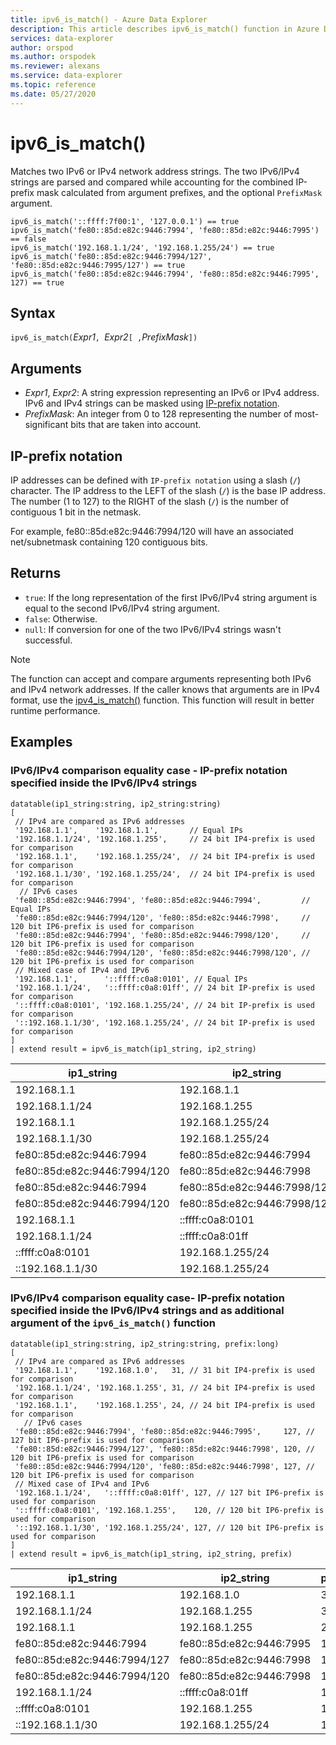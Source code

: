 ```yaml
---
title: ipv6_is_match() - Azure Data Explorer
description: This article describes ipv6_is_match() function in Azure Data Explorer.
services: data-explorer
author: orspod
ms.author: orspodek
ms.reviewer: alexans
ms.service: data-explorer
ms.topic: reference
ms.date: 05/27/2020
---
```

# ipv6_is_match()

Matches two IPv6 or IPv4 network address strings. The two IPv6/IPv4 strings are parsed and compared while accounting for the combined IP-prefix mask calculated from argument prefixes, and the optional `PrefixMask` argument.

```kusto
ipv6_is_match('::ffff:7f00:1', '127.0.0.1') == true
ipv6_is_match('fe80::85d:e82c:9446:7994', 'fe80::85d:e82c:9446:7995') == false
ipv6_is_match('192.168.1.1/24', '192.168.1.255/24') == true
ipv6_is_match('fe80::85d:e82c:9446:7994/127', 'fe80::85d:e82c:9446:7995/127') == true
ipv6_is_match('fe80::85d:e82c:9446:7994', 'fe80::85d:e82c:9446:7995', 127) == true
```

## Syntax

`ipv6_is_match(`*Expr1*`, `*Expr2*`[ ,`*PrefixMask*`])`

## Arguments

* *Expr1*, *Expr2*: A string expression representing an IPv6 or IPv4 address. IPv6 and IPv4 strings can be masked using [IP-prefix notation](#ip-prefix-notation).
* *PrefixMask*: An integer from 0 to 128 representing the number of most-significant bits that are taken into account.

## IP-prefix notation
 
IP addresses can be defined with `IP-prefix notation` using a slash (`/`) character.
The IP address to the LEFT of the slash (`/`) is the base IP address. The number (1 to 127) to the RIGHT of the slash (`/`) is the number of contiguous 1 bit in the netmask. 

For example, fe80::85d:e82c:9446:7994/120 will have an associated net/subnetmask containing 120 contiguous bits.

## Returns

* `true`: If the long representation of the first IPv6/IPv4 string argument is equal to the second IPv6/IPv4 string argument.
* `false`: Otherwise.
* `null`: If conversion for one of the two IPv6/IPv4 strings wasn't successful.

> [!NOTE]
> The function can accept and compare arguments representing both IPv6 and IPv4 network addresses. If the caller knows that arguments are in IPv4 format, use the [ipv4_is_match()](./ipv4-is-matchfunction.md) function. This function will result in better runtime performance.

## Examples

### IPv6/IPv4 comparison equality case - IP-prefix notation specified inside the IPv6/IPv4 strings

<!-- csl: https://help.kusto.windows.net/Samples -->
```kusto
datatable(ip1_string:string, ip2_string:string)
[
 // IPv4 are compared as IPv6 addresses
 '192.168.1.1',    '192.168.1.1',       // Equal IPs
 '192.168.1.1/24', '192.168.1.255',     // 24 bit IP4-prefix is used for comparison
 '192.168.1.1',    '192.168.1.255/24',  // 24 bit IP4-prefix is used for comparison
 '192.168.1.1/30', '192.168.1.255/24',  // 24 bit IP4-prefix is used for comparison
  // IPv6 cases
 'fe80::85d:e82c:9446:7994', 'fe80::85d:e82c:9446:7994',         // Equal IPs
 'fe80::85d:e82c:9446:7994/120', 'fe80::85d:e82c:9446:7998',     // 120 bit IP6-prefix is used for comparison
 'fe80::85d:e82c:9446:7994', 'fe80::85d:e82c:9446:7998/120',     // 120 bit IP6-prefix is used for comparison
 'fe80::85d:e82c:9446:7994/120', 'fe80::85d:e82c:9446:7998/120', // 120 bit IP6-prefix is used for comparison
 // Mixed case of IPv4 and IPv6
 '192.168.1.1',      '::ffff:c0a8:0101', // Equal IPs
 '192.168.1.1/24',   '::ffff:c0a8:01ff', // 24 bit IP-prefix is used for comparison
 '::ffff:c0a8:0101', '192.168.1.255/24', // 24 bit IP-prefix is used for comparison
 '::192.168.1.1/30', '192.168.1.255/24', // 24 bit IP-prefix is used for comparison
]
| extend result = ipv6_is_match(ip1_string, ip2_string)
```

|ip1_string|ip2_string|result|
|---|---|---|
|192.168.1.1|192.168.1.1|1|
|192.168.1.1/24|192.168.1.255|1|
|192.168.1.1|192.168.1.255/24|1|
|192.168.1.1/30|192.168.1.255/24|1|
|fe80::85d:e82c:9446:7994|fe80::85d:e82c:9446:7994|1|
|fe80::85d:e82c:9446:7994/120|fe80::85d:e82c:9446:7998|1|
|fe80::85d:e82c:9446:7994|fe80::85d:e82c:9446:7998/120|1|
|fe80::85d:e82c:9446:7994/120|fe80::85d:e82c:9446:7998/120|1|
|192.168.1.1|::ffff:c0a8:0101|1|
|192.168.1.1/24|::ffff:c0a8:01ff|1|
|::ffff:c0a8:0101|192.168.1.255/24|1|
|::192.168.1.1/30|192.168.1.255/24|1|


### IPv6/IPv4 comparison equality case- IP-prefix notation specified inside the IPv6/IPv4 strings and as additional argument of the `ipv6_is_match()` function

<!-- csl: https://help.kusto.windows.net/Samples -->
```kusto
datatable(ip1_string:string, ip2_string:string, prefix:long)
[
 // IPv4 are compared as IPv6 addresses 
 '192.168.1.1',    '192.168.1.0',   31, // 31 bit IP4-prefix is used for comparison
 '192.168.1.1/24', '192.168.1.255', 31, // 24 bit IP4-prefix is used for comparison
 '192.168.1.1',    '192.168.1.255', 24, // 24 bit IP4-prefix is used for comparison
   // IPv6 cases
 'fe80::85d:e82c:9446:7994', 'fe80::85d:e82c:9446:7995',     127, // 127 bit IP6-prefix is used for comparison
 'fe80::85d:e82c:9446:7994/127', 'fe80::85d:e82c:9446:7998', 120, // 120 bit IP6-prefix is used for comparison
 'fe80::85d:e82c:9446:7994/120', 'fe80::85d:e82c:9446:7998', 127, // 120 bit IP6-prefix is used for comparison
 // Mixed case of IPv4 and IPv6
 '192.168.1.1/24',   '::ffff:c0a8:01ff', 127, // 127 bit IP6-prefix is used for comparison
 '::ffff:c0a8:0101', '192.168.1.255',    120, // 120 bit IP6-prefix is used for comparison
 '::192.168.1.1/30', '192.168.1.255/24', 127, // 120 bit IP6-prefix is used for comparison
]
| extend result = ipv6_is_match(ip1_string, ip2_string, prefix)
```

|ip1_string|ip2_string|prefix|result|
|---|---|---|---|
|192.168.1.1|192.168.1.0|31|1|
|192.168.1.1/24|192.168.1.255|31|1|
|192.168.1.1|192.168.1.255|24|1|
|fe80::85d:e82c:9446:7994|fe80::85d:e82c:9446:7995|127|1|
|fe80::85d:e82c:9446:7994/127|fe80::85d:e82c:9446:7998|120|1|
|fe80::85d:e82c:9446:7994/120|fe80::85d:e82c:9446:7998|127|1|
|192.168.1.1/24|::ffff:c0a8:01ff|127|1|
|::ffff:c0a8:0101|192.168.1.255|120|1|
|::192.168.1.1/30|192.168.1.255/24|127|1|
